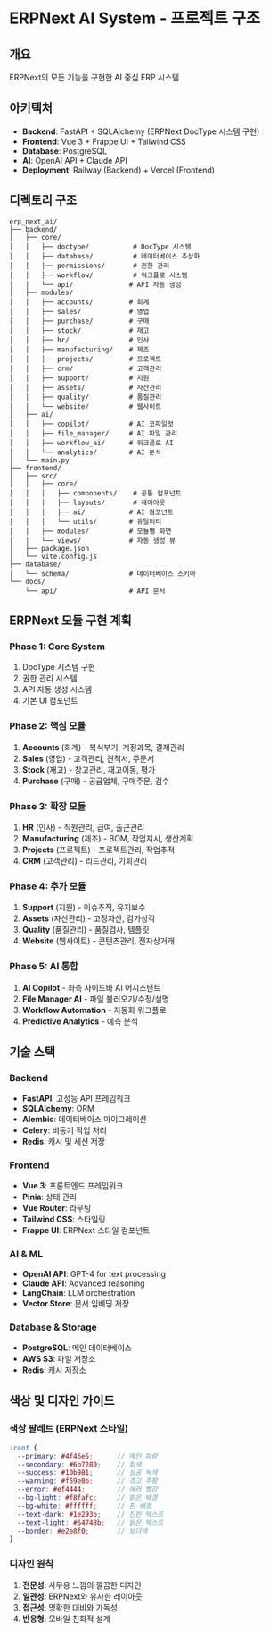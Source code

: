 # ERPNext AI System - 프로젝트 구조

## 개요
ERPNext의 모든 기능을 구현한 AI 중심 ERP 시스템

## 아키텍처
- **Backend**: FastAPI + SQLAlchemy (ERPNext DocType 시스템 구현)
- **Frontend**: Vue 3 + Frappe UI + Tailwind CSS
- **Database**: PostgreSQL
- **AI**: OpenAI API + Claude API
- **Deployment**: Railway (Backend) + Vercel (Frontend)

## 디렉토리 구조

```
erp_next_ai/
├── backend/
│   ├── core/
│   │   ├── doctype/           # DocType 시스템
│   │   ├── database/          # 데이터베이스 추상화
│   │   ├── permissions/       # 권한 관리
│   │   ├── workflow/          # 워크플로 시스템
│   │   └── api/              # API 자동 생성
│   ├── modules/
│   │   ├── accounts/         # 회계
│   │   ├── sales/            # 영업
│   │   ├── purchase/         # 구매
│   │   ├── stock/            # 재고
│   │   ├── hr/               # 인사
│   │   ├── manufacturing/    # 제조
│   │   ├── projects/         # 프로젝트
│   │   ├── crm/              # 고객관리
│   │   ├── support/          # 지원
│   │   ├── assets/           # 자산관리
│   │   ├── quality/          # 품질관리
│   │   └── website/          # 웹사이트
│   ├── ai/
│   │   ├── copilot/          # AI 코파일럿
│   │   ├── file_manager/     # AI 파일 관리
│   │   ├── workflow_ai/      # 워크플로 AI
│   │   └── analytics/        # AI 분석
│   └── main.py
├── frontend/
│   ├── src/
│   │   ├── core/
│   │   │   ├── components/    # 공통 컴포넌트
│   │   │   ├── layouts/       # 레이아웃
│   │   │   ├── ai/           # AI 컴포넌트
│   │   │   └── utils/        # 유틸리티
│   │   ├── modules/          # 모듈별 화면
│   │   └── views/            # 자동 생성 뷰
│   ├── package.json
│   └── vite.config.js
├── database/
│   └── schema/               # 데이터베이스 스키마
└── docs/
    └── api/                  # API 문서
```

## ERPNext 모듈 구현 계획

### Phase 1: Core System
1. DocType 시스템 구현
2. 권한 관리 시스템
3. API 자동 생성 시스템
4. 기본 UI 컴포넌트

### Phase 2: 핵심 모듈
1. **Accounts** (회계) - 복식부기, 계정과목, 결제관리
2. **Sales** (영업) - 고객관리, 견적서, 주문서
3. **Stock** (재고) - 창고관리, 재고이동, 평가
4. **Purchase** (구매) - 공급업체, 구매주문, 검수

### Phase 3: 확장 모듈
1. **HR** (인사) - 직원관리, 급여, 출근관리
2. **Manufacturing** (제조) - BOM, 작업지시, 생산계획
3. **Projects** (프로젝트) - 프로젝트관리, 작업추적
4. **CRM** (고객관리) - 리드관리, 기회관리

### Phase 4: 추가 모듈
1. **Support** (지원) - 이슈추적, 유지보수
2. **Assets** (자산관리) - 고정자산, 감가상각
3. **Quality** (품질관리) - 품질검사, 템플릿
4. **Website** (웹사이트) - 콘텐츠관리, 전자상거래

### Phase 5: AI 통합
1. **AI Copilot** - 좌측 사이드바 AI 어시스턴트
2. **File Manager AI** - 파일 불러오기/수정/설명
3. **Workflow Automation** - 자동화 워크플로
4. **Predictive Analytics** - 예측 분석

## 기술 스택

### Backend
- **FastAPI**: 고성능 API 프레임워크
- **SQLAlchemy**: ORM
- **Alembic**: 데이터베이스 마이그레이션
- **Celery**: 비동기 작업 처리
- **Redis**: 캐시 및 세션 저장

### Frontend  
- **Vue 3**: 프론트엔드 프레임워크
- **Pinia**: 상태 관리
- **Vue Router**: 라우팅
- **Tailwind CSS**: 스타일링
- **Frappe UI**: ERPNext 스타일 컴포넌트

### AI & ML
- **OpenAI API**: GPT-4 for text processing
- **Claude API**: Advanced reasoning
- **LangChain**: LLM orchestration
- **Vector Store**: 문서 임베딩 저장

### Database & Storage
- **PostgreSQL**: 메인 데이터베이스
- **AWS S3**: 파일 저장소
- **Redis**: 캐시 저장소

## 색상 및 디자인 가이드

### 색상 팔레트 (ERPNext 스타일)
```scss
:root {
  --primary: #4f46e5;      // 메인 파랑
  --secondary: #6b7280;    // 회색
  --success: #10b981;      // 성공 녹색
  --warning: #f59e0b;      // 경고 주황
  --error: #ef4444;        // 에러 빨강
  --bg-light: #f8fafc;     // 밝은 배경
  --bg-white: #ffffff;     // 흰 배경
  --text-dark: #1e293b;    // 진한 텍스트
  --text-light: #64748b;   // 밝은 텍스트
  --border: #e2e8f0;       // 보더색
}
```

### 디자인 원칙
1. **전문성**: 사무용 느낌의 깔끔한 디자인
2. **일관성**: ERPNext와 유사한 레이아웃
3. **접근성**: 명확한 대비와 가독성
4. **반응형**: 모바일 친화적 설계